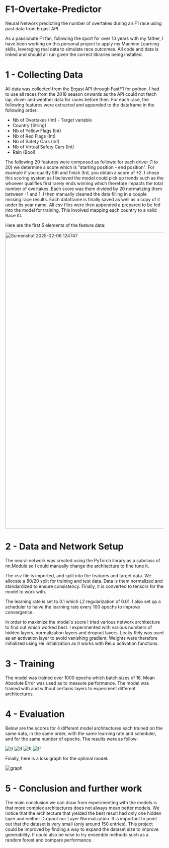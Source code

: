 # F1-Overtake-Predictor

Neural Network predicting the number of overtakes during an F1 race using past data from Ergast API. 

As a passionate F1 fan, following the sport for over 10 years with my father, I have been working on this personal project to apply my Machine Learning skills, leveraging real data to simulate race outcomes. All code and data is linked and should all run given the correct libraries being installed.

# 1 - Collecting Data

 All data was collected from the Ergast API through FastF1 for python. I had to use all races from the 2018 season onwards as the API could not fetch lap, driver and weather data for races before then. For each race, the following features were extracted and appended to the dataframe in the following order:

   - Nb of Overtakes (Int) - Target variable
   - Country (String)
   - Nb of Yellow Flags (Int)
   - Nb of Red Flags (Int)
   - Nb of Safety Cars (Int)
   - Nb of Virtual Safety Cars (Int)
   - Rain (Bool)

The following 20 features were composed as follows: for each driver (1 to 20) we determine a score which is "starting position - end position". For example if you qualify 5th and finish 3rd, you obtain a score of +2. I chose this scoring system as I believed the model could pick up trends such as the whoever qualifies first rarely ends winning which therefore impacts the total number of overtakes. Each score was them divided by 20 normalizing them between -1 and 1. I then manually cleaned the data filling in a couple missing race results. Each dataframe is finally saved as well as a copy of it under its year name. All csv files were then appended a prepared to be fed into the model for training. This involved mapping each country to a valid Race ID.

Here are the first 5 elements of the feature data: 

<img width="941" alt="Screenshot 2025-02-06 124747" src="https://github.com/user-attachments/assets/763ef4ae-8f3d-4f8e-a129-418b33042a9f" />

# 2 - Data and Network Setup

The neural network was created using the PyTorch library as a subclass of nn.Module so I could manually change the architecture to fine tune it.

The csv file is imported, and split into the features and target data. We allocate a 80/20 split for training and test data. Data is them normalized and standardized to ensure consistency. Finally, it is converted to tensors for the model to work with.

The learning rate is set to 0.1 which L2 regularization of 0.01. I also set up a scheduler to halve the learning rate every 100 epochs to improve convergence.

In order to maximize the model's score I tried various network architecture to find out which worked best. I experimented with various numbers of hidden layers, normalization layers and dropout layers. Leaky Rely was used as an activation layer to avoid vanishing gradient. Weights were therefore initialized using He initialization as it works with ReLu activation functions. 

# 3 - Training 

The model was trained over 1000 epochs which batch sizes of 16. Mean Absolute Error was used as to measure performance. The model was trained with and without certains layers to experiment different architectures.

# 4 - Evaluation

Below are the scores for 4 different model architectures each trained on the same data, in the same order, with the same learning rate and scheduler, and for the same number of epochs. The results were as follow:

![tt](https://github.com/user-attachments/assets/492416d4-e42e-4d20-966f-bb792d7fd11c)
![tf](https://github.com/user-attachments/assets/c56300aa-d100-4520-8a0c-c3f281859b27)
![ft](https://github.com/user-attachments/assets/bffcd538-8fcd-4ec1-b62b-3ee07ed2223f)
![ff](https://github.com/user-attachments/assets/1d022e24-bbdb-4dab-8c84-c5b059db26a1)

Finally, here is a loss graph for the optimal model: 

![graph](https://github.com/user-attachments/assets/a6791a79-d12a-4364-9fdb-9c299378548d)

# 5 - Conclusion and further work

The main conclusion we can draw from experimenting with the models is that more complex architectures does not always mean better models. We notice that the architecture that yielded the best result had only one hidden layer and neither Dropout nor Layer Normalization. It is important to point out that the dataset is very small (only around 150 entries). This project could be improved by finding a way to expand the dataset size to improve generability. It could also be wise to try ensemble methods such as a random forest and compare performance. 

